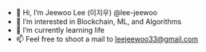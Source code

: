 

<!--
**jeewoo-lee/jeewoo-lee** is a ✨ _special_ ✨ repository because its `README.md` (this file) appears on your GitHub profile.
-->

- 👋 Hi, I’m Jeewoo Lee (이지우) @lee-jeewoo
- 👀 I’m interested in Blockchain, ML, and Algorithms
- 🌱 I’m currently learning life
- 📫 Feel free to shoot a mail to leejeewoo33@gmail.com


